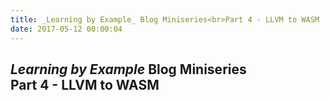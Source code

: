 ```yaml
---
title: _Learning by Example_ Blog Miniseries<br>Part 4 - LLVM to WASM
date: 2017-05-12 00:00:04
---
```

## _Learning by Example_ Blog Miniseries<br>Part 4 - LLVM to WASM
